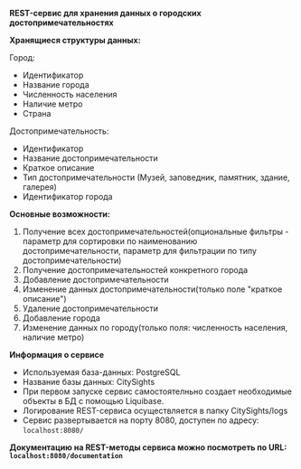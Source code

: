 **REST-сервис для хранения данных о городских достопримечательностях**

**Хранящиеся структуры данных:**

Город:
* Идентификатор
* Название города
* Численность населения
* Наличие метро
* Страна

Достопримечательность:
* Идентификатор
* Название достопримечательности
* Краткое описание
* Тип достопримечательности (Музей, заповедник, памятник, здание, галерея)
* Идентификатор города


**Основные возможности:**
1. Получение всех достопримечательностей(опциональные фильтры - параметр для сортировки по наименованию достопримечательности, параметр для фильтрации по типу достопримечательности)
2. Получение достопримечательностей конкретного города
3. Добавление достопримечательности
4. Изменение данных достопримечательности(только поле "краткое описание")
5. Удаление достопримечательности
6. Добавление города
7. Изменение данных по городу(только поля: численность населения, наличие метро)


**Информация о сервисе**

* Используемая база-данных: PostgreSQL
* Название базы данных: CitySights
* При первом запуске сервис самостоятелньно создает необходимые объекты в БД с помощью Liquibase.
* Логирование REST-сервиса осуществляется в папку CitySights/logs
* Сервис развертывается на порту 8080, доступен по адресу: `localhost:8080/`

**Документацию на REST-методы сервиса можно посмотреть по URL: `localhost:8080/documentation`**
